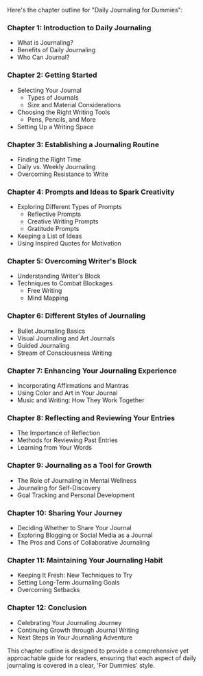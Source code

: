 Here's the chapter outline for "Daily Journaling for Dummies":

### Chapter 1: Introduction to Daily Journaling
- What is Journaling?
- Benefits of Daily Journaling
- Who Can Journal?

### Chapter 2: Getting Started
- Selecting Your Journal
  - Types of Journals
  - Size and Material Considerations
- Choosing the Right Writing Tools
  - Pens, Pencils, and More
- Setting Up a Writing Space

### Chapter 3: Establishing a Journaling Routine
- Finding the Right Time
- Daily vs. Weekly Journaling
- Overcoming Resistance to Write

### Chapter 4: Prompts and Ideas to Spark Creativity
- Exploring Different Types of Prompts
  - Reflective Prompts
  - Creative Writing Prompts
  - Gratitude Prompts
- Keeping a List of Ideas
- Using Inspired Quotes for Motivation

### Chapter 5: Overcoming Writer's Block
- Understanding Writer's Block
- Techniques to Combat Blockages
  - Free Writing
  - Mind Mapping

### Chapter 6: Different Styles of Journaling
- Bullet Journaling Basics
- Visual Journaling and Art Journals
- Guided Journaling
- Stream of Consciousness Writing

### Chapter 7: Enhancing Your Journaling Experience
- Incorporating Affirmations and Mantras
- Using Color and Art in Your Journal
- Music and Writing: How They Work Together

### Chapter 8: Reflecting and Reviewing Your Entries
- The Importance of Reflection
- Methods for Reviewing Past Entries
- Learning from Your Words

### Chapter 9: Journaling as a Tool for Growth
- The Role of Journaling in Mental Wellness
- Journaling for Self-Discovery
- Goal Tracking and Personal Development

### Chapter 10: Sharing Your Journey
- Deciding Whether to Share Your Journal
- Exploring Blogging or Social Media as a Journal
- The Pros and Cons of Collaborative Journaling

### Chapter 11: Maintaining Your Journaling Habit
- Keeping It Fresh: New Techniques to Try
- Setting Long-Term Journaling Goals
- Overcoming Setbacks

### Chapter 12: Conclusion
- Celebrating Your Journaling Journey
- Continuing Growth through Journal Writing
- Next Steps in Your Journaling Adventure

This chapter outline is designed to provide a comprehensive yet approachable guide for readers, ensuring that each aspect of daily journaling is covered in a clear, 'For Dummies' style.